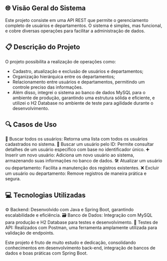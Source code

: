 ## 🌐 Visão Geral do Sistema

Este projeto consiste em uma API REST que permite o gerenciamento completo de usuários e departamentos. O sistema é simples, mas funcional, e cobre diversas operações para facilitar 
a administração de dados.

## 📋 Descrição do Projeto

O projeto possibilita a realização de operações como:

- Cadastro, atualização e exclusão de usuários e departamentos;
- Organização hierárquica entre os departamentos;
- Relacionamento entre usuários e departamentos, permitindo um controle preciso das informações.
- Além disso, integrei o sistema ao banco de dados MySQL para o ambiente de produção, garantindo uma estrutura sólida e eficiente, e utilizei o H2 Database no ambiente de teste para agilidade durante o desenvolvimento.

## 🔍 Casos de Uso

👥 Buscar todos os usuários: Retorna uma lista com todos os usuários cadastrados no sistema.
🔎 Buscar um usuário pelo ID: Permite consultar detalhes de um usuário específico com base no identificador único.
➕ Inserir um novo usuário: Adiciona um novo usuário ao sistema, armazenando suas informações no banco de dados.
🛠️ Atualizar um usuário ou departamento: Facilita a manutenção dos registros existentes.
❌ Excluir um usuário ou departamento: Remove registros de maneira prática e segura.


## 💻 Tecnologias Utilizadas

⚙️ Backend: Desenvolvido com Java e Spring Boot, garantindo escalabilidade e eficiência.
🗃️ Banco de Dados: Integração com MySQL para produção e H2 Database para testes e desenvolvimento.
🔧 Testes de API: Realizados com Postman, uma ferramenta amplamente utilizada para validação de endpoints.

Este projeto é fruto de muito estudo e dedicação, consolidando conhecimentos em desenvolvimento back-end, integração de bancos de dados e boas práticas com Spring Boot.
